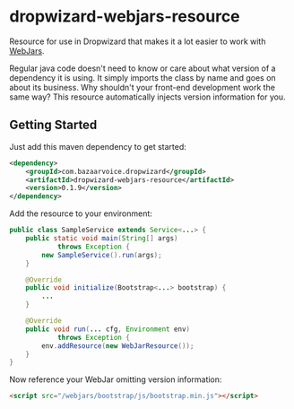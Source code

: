 dropwizard-webjars-resource
===========================

Resource for use in Dropwizard that makes it a lot easier to work with [WebJars](http://www.webjars.org).

Regular java code doesn't need to know or care about what version of a dependency it is using. It simply imports the
class by name and goes on about its business. Why shouldn't your front-end development work the same way? This resource
automatically injects version information for you.

Getting Started
---------------

Just add this maven dependency to get started:
```xml
<dependency>
    <groupId>com.bazaarvoice.dropwizard</groupId>
    <artifactId>dropwizard-webjars-resource</artifactId>
    <version>0.1.9</version>
</dependency>
```

Add the resource to your environment:
```java
public class SampleService extends Service<...> {
    public static void main(String[] args)
            throws Exception {
        new SampleService().run(args);
    }

    @Override
    public void initialize(Bootstrap<...> bootstrap) {
        ...
    }

    @Override
    public void run(... cfg, Environment env)
            throws Exception {
        env.addResource(new WebJarResource());
    }
}
```

Now reference your WebJar omitting version information:
```html
<script src="/webjars/bootstrap/js/bootstrap.min.js"></script>
```
